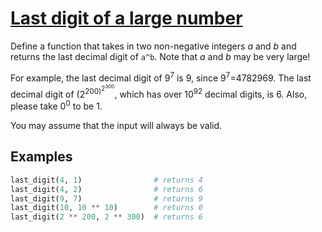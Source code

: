 # [**Last digit of a large number**](https://www.codewars.com/kata/5511b2f550906349a70004e1/python)

Define a function that takes in two non-negative integers *a* and *b* and returns the last decimal digit of `a^b`. Note that *a* and *b* may be very large!

For example, the last decimal digit of 9<sup>7</sup> is 9, since 9<sup>7</sup>=4782969. The last decimal digit of (2<sup>200)<sup>2<sup>300</sup></sup></sup>, which has over 10<sup>92</sup> decimal digits, is 6. Also, please take 0<sup>0</sup> to be 1.

You may assume that the input will always be valid.

## **Examples**
```python
last_digit(4, 1)                # returns 4
last_digit(4, 2)                # returns 6
last_digit(9, 7)                # returns 9
last_digit(10, 10 ** 10)        # returns 0
last_digit(2 ** 200, 2 ** 300)  # returns 6
```
